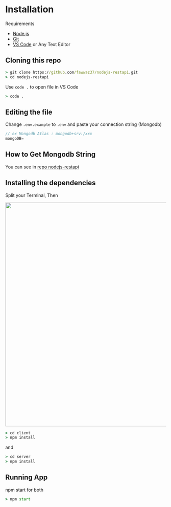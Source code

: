 # Installation

Requirements
* [Node.js](https://nodejs.org/en/)
* [Git](https://git-scm.com/downloads)
* [VS Code](https://code.visualstudio.com/download) or Any Text Editor

## Cloning this repo
```cmd
> git clone https://github.com/fawwaz37/nodejs-restapi.git
> cd nodejs-restapi
```
Use `code .` to open file in VS Code
```cmd
> code .
```

## Editing the file
Change `.env.example` to `.env` and paste your connection string (Mongodb)

```js
// ex Mongodb Atlas : mongodb+srv:/xxx
mongoDB=
```

## How to Get Mongodb String
You can see in [repo nodejs-restapi](https://github.com/fawwaz37/nodejs-restapi/blob/main/README.md)

## Installing the dependencies

Split your Terminal, Then

<img src="https://i.postimg.cc/Qxftrrbz/split.png" width="700">

```cmd
> cd client
> npm install
```
and
```cmd
> cd server
> npm install
```

## Running App
npm start for both
```cmd
> npm start
```